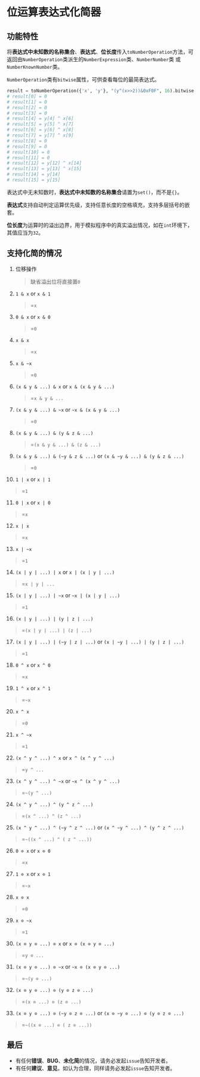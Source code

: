 # 位运算表达式化简器

## 功能特性

将**表达式中未知数的名称集合**、**表达式**、**位长度**传入`toNumberOperation`方法，可返回由`NumberOperation`类派生的`NumberExpression`类、`NumberNumber`类 或`NumberKnownNumber`类。

`NumberOperation`类有`bitwise`属性，可供查看每位的最简表达式。

```python
result = toNumberOperation({'x', 'y'}, "(y^(x>>2))&0xF0F", 16).bitwise
# result[0] = 0
# result[1] = 0
# result[2] = 0
# result[3] = 0
# result[4] = y[4] ^ x[6]
# result[5] = y[5] ^ x[7]
# result[6] = y[6] ^ x[8]
# result[7] = y[7] ^ x[9]
# result[8] = 0
# result[9] = 0
# result[10] = 0
# result[11] = 0
# result[12] = y[12] ^ x[14]
# result[13] = y[13] ^ x[15]
# result[14] = y[14]
# result[15] = y[15]
```

表达式中无未知数时，**表达式中未知数的名称集合**请置为`set()`，而不是`{}`。

**表达式**支持自动判定运算优先级，支持任意长度的空格填充，支持多层括号的嵌套。

**位长度**为运算时的溢出边界，用于模拟程序中的真实溢出情况，如在`int`环境下，其值应当为`32`。

## 支持化简的情况

1. 位移操作
   > 缺省溢出位将直接置`0`
2. `1 & x` or `x & 1`
   > =`x`
3. `0 & x` or `x & 0`
   > =`0`
4. `x & x`
   > =`x`
5. `x & ~x`
   > =`0`
6. `(x & y & ...) & x` or `x & (x & y & ...)`
   > =`x & y & ...`
7. `(x & y & ...) & ~x` or `~x & (x & y & ...)`
   > =`0`
8. `(x & y & ...) & (y & z & ...)`
   > =`(x & y & ...) & (z & ...)`
9. `(x & y & ...) & (~y & z & ...)` or `(x & ~y & ...) & (y & z & ...)`
   > =`0`
10. `1 | x` or `x | 1`
   > =`1`
11. `0 | x` or `x | 0`
   > =`x`
12. `x | x`
   > =`x`
13. `x | ~x`
   > =`1`
14. `(x | y | ...) | x` or `x | (x | y | ...)`
   > =`x | y | ...`
15. `(x | y | ...) | ~x` or `~x | (x | y | ...)`
   > =`1`
16. `(x | y | ...) | (y | z | ...)`
   > =`(x | y | ...) | (z | ...)`
17. `(x | y | ...) | (~y | z | ...)` or `(x | ~y | ...) | (y | z | ...)`
   > =`1`
18. `0 ^ x` or `x ^ 0`
   > =`x`
19. `1 ^ x` or `x ^ 1`
   > =`~x`
20. `x ^ x`
   > =`0`
21. `x ^ ~x`
   > =`1`
22. `(x ^ y ^ ...) ^ x` or `x ^ (x ^ y ^ ...)`
   > =`y ^ ...`
23. `(x ^ y ^ ...) ^ ~x` or `~x ^ (x ^ y ^ ...)`
   > =`~(y ^ ...)`
24. `(x ^ y ^ ...) ^ (y ^ z ^ ...)`
   > =`(x ^ ...) ^ (z ^ ...)`
25. `(x ^ y ^ ...) ^ (~y ^ z ^ ...)` or `(x ^ ~y ^ ...) ^ (y ^ z ^ ...)`
   > =`~((x ^ ...) ^ ( z ^ ...))`
26. `0 ⊙ x` or `x ⊙ 0`
   > =`x`
27. `1 ⊙ x` or `x ⊙ 1`
   > =`~x`
28. `x ⊙ x`
   > =`0`
29. `x ⊙ ~x`
   > =`1`
30. `(x ⊙ y ⊙ ...) ⊙ x` or `x ⊙ (x ⊙ y ⊙ ...)`
   > =`y ⊙ ...`
31. `(x ⊙ y ⊙ ...) ⊙ ~x` or `~x ⊙ (x ⊙ y ⊙ ...)`
   > =`~(y ⊙ ...)`
32. `(x ⊙ y ⊙ ...) ⊙ (y ⊙ z ⊙ ...)`
   > =`(x ⊙ ...) ⊙ (z ⊙ ...)`
33. `(x ⊙ y ⊙ ...) ⊙ (~y ⊙ z ⊙ ...)` or `(x ⊙ ~y ⊙ ...) ⊙ (y ⊙ z ⊙ ...)`
   > =`~((x ⊙ ...) ⊙ ( z ⊙ ...))`

## 最后

- 有任何**错误**、**BUG**、**未化简**的情况，请务必发起`issue`告知开发者。
- 有任何**建议**、**意见**，如认为合理，同样请务必发起`issue`告知开发者。
